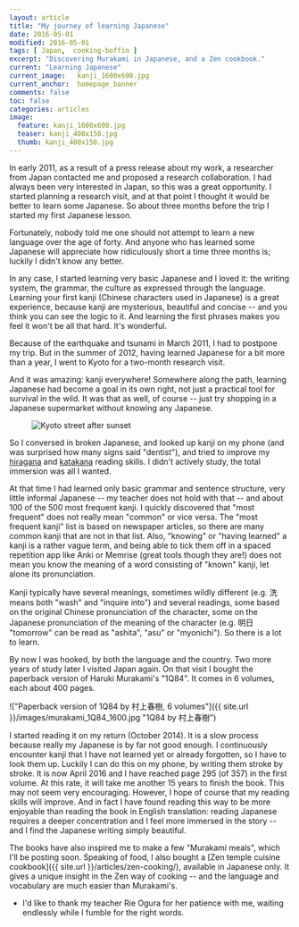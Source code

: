 ```yaml
---
layout: article
title: "My journey of learning Japanese"
date: 2016-05-01
modified: 2016-05-01
tags: [ Japan,  cooking-boffin ]
excerpt: "Discovering Murakami in Japanese, and a Zen cookbook."
current: "Learning Japanese"
current_image:   kanji_1600x600.jpg
current_anchor:  homepage_banner
comments: false
toc: false
categories: articles
image:
  feature: kanji_1600x600.jpg
  teaser: kanji_400x150.jpg
  thumb: kanji_400x150.jpg
---
```

In early 2011, as a result of a press release about my work, a researcher from Japan contacted me and proposed a research collaboration. I had always been very interested in Japan, so this was a great opportunity. I started planning a research visit, and at that point I thought it would be better to learn some Japanese. So about three months before the trip I started my first Japanese lesson.

Fortunately, nobody told me one should not attempt to learn a new language over the age of forty. And anyone who has learned some Japanese will appreciate how ridiculously short a time three months is; luckily I didn't know any better.

In any case, I started learning very basic Japanese and I loved it: the writing system, the grammar, the culture as expressed through the language. Learning your first kanji (Chinese characters used in Japanese) is a great experience, because kanji are mysterious, beautiful and concise -- and you think you can see the logic to it. And learning the first phrases makes you feel it won't be all that hard. It's wonderful.

Because of the earthquake and tsunami in March 2011, I had to postpone my trip. But in the summer of 2012, having learned Japanese for a bit more than a year, I went to Kyoto for a two-month research visit.

And it was amazing: kanji everywhere! Somewhere along the path, learning Japanese had become a goal in its own right, not just a practical tool for survival in the wild. It was that as well, of course -- just try shopping in a Japanese supermarket without knowing any Japanese.

<figure class="half">
   <img title="Kyoto street just after sunset" src="{{ site.url }}/images/kyoto_street_night_600x800.jpg" alt="Kyoto street after sunset">
</figure>

So I conversed in broken Japanese, and looked up kanji on my phone (and was surprised how many signs said "dentist"), and tried to improve my [hiragana](https://www.tofugu.com/japanese/learn-hiragana/) and [katakana](https://www.tofugu.com/japanese/learn-katakana/) reading skills. I didn't actively study, the total immersion was all I wanted.

At that time I had learned only basic grammar and sentence structure, very little informal Japanese -- my teacher does not hold with that -- and about 100 of the 500 most frequent kanji. I quickly discovered that "most frequent" does not really mean "common" or vice versa. The "most frequent kanji" list is based on newspaper articles, so there are many common kanji that are not in that list. Also, "knowing" or "having learned" a kanji is a rather vague term, and being able to tick them off in a spaced repetition app like Anki or Memrise (great tools though they are!) does not mean you know the meaning of a word consisting of "known" kanji, let alone its pronunciation.

Kanji typically have several meanings, sometimes wildly different (e.g. 洗　means both "wash" and "inquire into") and several readings, some based on the original Chinese pronunciation of the character, some on the Japanese pronunciation of the meaning of the character (e.g. 明日 "tomorrow" can be read as "ashita", "asu" or "myonichi"). So there is a lot to learn.

By now I was hooked, by both the language and the country.  Two more years of study later I visited Japan again. On that visit I bought the paperback version of Haruki Murakami's "1Q84". It comes in 6 volumes, each about 400 pages.

!["Paperback version of 1Q84 by 村上春樹, 6 volumes"]({{ site.url }}/images/murakami_1Q84_1600.jpg "1Q84 by 村上春樹")

I started reading it on my return (October 2014). It is a slow process because really my Japanese is by far not good enough. I continuously encounter kanji that I have not learned yet or already forgotten, so I have to look them up. Luckily I can do this on my phone, by writing them stroke by stroke. It is now April 2016 and I have reached page 295 (of 357) in the first volume. At this rate, it will take me another 15 years to finish the book. This may not seem very encouraging. However, I hope of course that my reading skills will improve. And in fact I have found reading this way to be more enjoyable than reading the book in English translation: reading Japanese requires a deeper concentration and I feel more immersed in the story -- and I find the Japanese writing simply beautiful.

The books have also inspired me to make a few "Murakami meals", which I'll be posting soon. Speaking of food, I also bought a [Zen temple cuisine cookbook]({{ site.url }}/articles/zen-cooking/), available in Japanese only. It gives a unique insight in the Zen way of cooking -- and the language and vocabulary are much easier than Murakami's.

- I'd like to thank my teacher Rie Ogura for her patience with me, waiting endlessly while I fumble for the right words.
